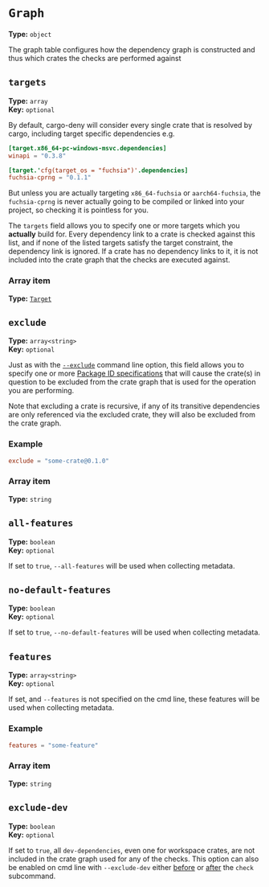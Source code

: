 # `Graph`

**Type:** `object`

The graph table configures how the dependency graph is constructed and thus which crates the
checks are performed against


## `targets`

**Type:** `array`<br>
**Key:** `optional`

By default, cargo-deny will consider every single crate that is resolved by cargo, including
target specific dependencies e.g.

```toml
[target.x86_64-pc-windows-msvc.dependencies]
winapi = "0.3.8"

[target.'cfg(target_os = "fuchsia")'.dependencies]
fuchsia-cprng = "0.1.1"
```

But unless you are actually targeting `x86_64-fuchsia` or `aarch64-fuchsia`, the `fuchsia-cprng` is
never actually going to be compiled or linked into your project, so checking it is pointless for you.

The `targets` field allows you to specify one or more targets which you **actually** build for.
Every dependency link to a crate is checked against this list, and if none of the listed targets
satisfy the target constraint, the dependency link is ignored. If a crate has no dependency links
to it, it is not included into the crate graph that the checks are
executed against.


### Array item

**Type:** [`Target`](/checks2/type-index/Target.md)

## `exclude`

**Type:** `array<string>`<br>
**Key:** `optional`

Just as with the [`--exclude`](https://embarkstudios.github.io/cargo-deny/cli/common.html#--exclude-dev)
command line option, this field allows you to specify one or more [Package ID specifications](https://doc.rust-lang.org/cargo/commands/cargo-pkgid.html)
that will cause the crate(s) in question to be excluded from the crate graph that is used
for the operation you are performing.

Note that excluding a crate is recursive, if any of its transitive dependencies are only referenced
via the excluded crate, they will also be excluded from the crate graph.


### Example

```toml
exclude = "some-crate@0.1.0"
```

### Array item

**Type:** `string`

## `all-features`

**Type:** `boolean`<br>
**Key:** `optional`

If set to `true`, `--all-features` will be used when collecting metadata.

## `no-default-features`

**Type:** `boolean`<br>
**Key:** `optional`

If set to `true`, `--no-default-features` will be used when collecting metadata.

## `features`

**Type:** `array<string>`<br>
**Key:** `optional`

If set, and `--features` is not specified on the cmd line, these features will be used when
collecting metadata.


### Example

```toml
features = "some-feature"
```

### Array item

**Type:** `string`

## `exclude-dev`

**Type:** `boolean`<br>
**Key:** `optional`

If set to `true`, all `dev-dependencies`, even one for workspace crates, are not included
in the crate graph used for any of the checks. This option can also be enabled on cmd line
with `--exclude-dev` either [before](https://embarkstudios.github.io/cargo-deny/cli/common.html#--exclude-dev)
or [after](https://embarkstudios.github.io/cargo-deny/cli/check.html#--exclude-dev)
the `check` subcommand.
